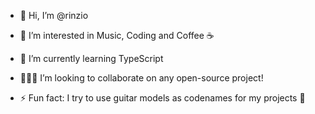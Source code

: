 - 👋 Hi, I’m @rinzio
- 👀 I’m interested in Music, Coding and Coffee ☕️
- 🌱 I’m currently learning TypeScript
- 👨🏻‍💻 I’m looking to collaborate on any open-source project!

- ⚡ Fun fact: I try to use guitar models as codenames for my projects 🎸

<!---
rinzio/rinzio is a ✨ special ✨ repository because its `README.md` (this file) appears on your GitHub profile.
You can click the Preview link to take a look at your changes.
--->

